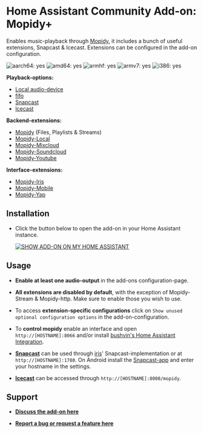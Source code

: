 # Home Assistant Community Add-on: Mopidy+

Enables music-playback through [Mopidy](https://mopidy.com/), it includes a bunch of useful extensions, Snapcast & Icecast. Extensions can be configured in the add-on configuration.

![aarch64: yes](https://img.shields.io/badge/aarch64-yes-green.svg)
![amd64: yes](https://img.shields.io/badge/amd64-yes-green.svg)
![armhf: yes](https://img.shields.io/badge/armhf-yes-green.svg)
![armv7: yes](https://img.shields.io/badge/armv7-yes-green.svg)
![i386: yes](https://img.shields.io/badge/i386-yes-green.svg)

**Playback-options:**
- [Local audio-device](https://github.com/home-assistant/plugin-audio)
- [fifo](https://man7.org/linux/man-pages/man7/fifo.7.html)
- [Snapcast](https://github.com/badaix/snapcast)
- [Icecast](https://github.com/xiph/Icecast-Server)

**Backend-extensions:**
- [Mopidy](https://github.com/mopidy/mopidy) (Files, Playlists & Streams)
- [Mopidy-Local](https://github.com/mopidy/mopidy-local)
- [Mopidy-Mixcloud](https://github.com/unusualcomputers/unusualcomputers/tree/master/code/mopidy/mopidymixcloud)
- [Mopidy-Soundcloud](https://github.com/mopidy/mopidy-soundcloud)
- [Mopidy-Youtube](https://github.com/natumbri/mopidy-youtube)

**Interface-extensions:**
- [Mopidy-Iris](https://github.com/jaedb/iris)
- [Mopidy-Mobile](https://github.com/tkem/mopidy-mobile)
- [Mopidy-Yap](https://github.com/dyj216/mopidy-yap)

## Installation

- Click the button below to open the add-on in your Home Assistant instance.

  [![SHOW ADD-ON ON MY HOME ASSISTANT](https://my.home-assistant.io/badges/supervisor_addon.svg)](https://my.home-assistant.io/redirect/supervisor_addon/?addon=e34e2f70_mopidy&repository_url=https%3A%2F%2Fgithub.com%2FSwitch123456789%2FSwitch-s-Home-Assistant-Add-ons)

## Usage

- **Enable at least one audio-output** in the add-ons configuration-page.

- **All extensions are disabled by default**, with the exception of Mopidy-Stream & Mopidy-http. Make sure to enable those you wish to use.

- To access **extension-specific configurations** click on `Show unused optional configuration options` in the add-on-configuration.

- To **control mopidy** enable an interface and open `http://[HOSTNAME]:8066` and/or install [bushvin's Home Assistant Integration].

- **[Snapcast]** can be used through [iris]' Snapcast-implementation or at `http://[HOSTNAME]:1780`.  On Android install the [Snapcast-app] and enter your hostname in the settings.

- **[Icecast]** can be accessed through `http://[HOSTNAME]:8000/mopidy`.

## Support

- **[Discuss the add-on here](https://github.com/Switch123456789/Switch-s-Home-Assistant-Add-ons/discussions)**

- **[Report a bug or request a feature here](https://github.com/Switch123456789/Switch-s-Home-Assistant-Add-ons/issues)**

[bushvin's Home Assistant Integration]: https://github.com/bushvin/hass-integrations
[iris]: https://github.com/jaedb/Iris
[Snapcast]: https://github.com/badaix/snapcast
[Snapcast-app]: https://play.google.com/store/apps/details?id=de.badaix.snapcast
[Icecast]: https://icecast.org/